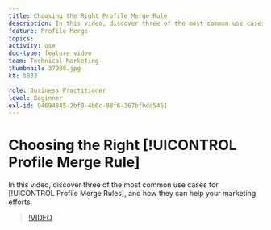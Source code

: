 ```yaml
---
title: Choosing the Right Profile Merge Rule
description: In this video, discover three of the most common use cases for Profile Merge Rules, and how they can help your marketing efforts.
feature: Profile Merge
topics: 
activity: use
doc-type: feature video
team: Technical Marketing
thumbnail: 37908.jpg
kt: 5833

role: Business Practitioner
level: Beginner
exl-id: 94694845-2bf8-4b6c-98f6-267bfbdd5451
---
```

# Choosing the Right [!UICONTROL Profile Merge Rule]

In this video, discover three of the most common use cases for [!UICONTROL Profile Merge Rules], and how they can help your marketing efforts.

>[!VIDEO](https://video.tv.adobe.com/v/37908/?quality=12&learn=on)

